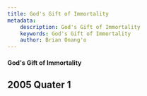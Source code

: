 ```yaml
---
title: God's Gift of Immortality
metadata:
    description: God's Gift of Immortality
    keywords: God's Gift of Immortality
    author: Brian Onang'o
---
```


#### God's Gift of Immortality

## 2005 Quater 1
